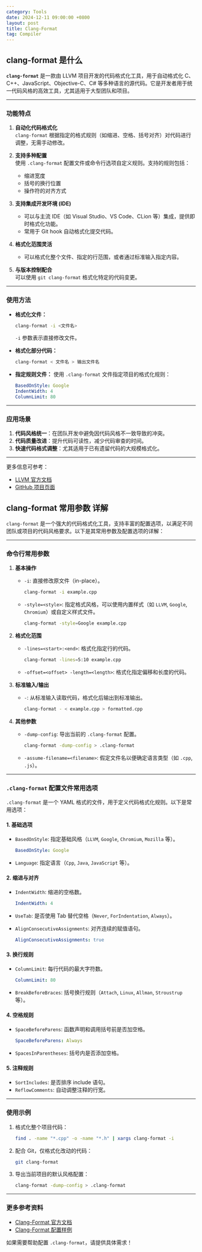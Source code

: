 ```yaml
---
category: Tools
date: 2024-12-11 09:00:00 +0800
layout: post
title: Clang-Format
tag: Compiler
---
```

## clang-format 是什么

**`clang-format`** 是一款由 LLVM 项目开发的代码格式化工具，用于自动格式化 C、C++、JavaScript、Objective-C、C# 等多种语言的源代码。它是开发者用于统一代码风格的高效工具，尤其适用于大型团队和项目。

---

### **功能特点**
1. **自动化代码格式化**  
   `clang-format` 根据指定的格式规则（如缩进、空格、括号对齐）对代码进行调整，无需手动修改。

2. **支持多种配置**  
   使用 `.clang-format` 配置文件或命令行选项自定义规则。支持的规则包括：
   - 缩进宽度
   - 括号的换行位置
   - 操作符的对齐方式

3. **支持集成开发环境 (IDE)**  
   - 可以与主流 IDE（如 Visual Studio、VS Code、CLion 等）集成，提供即时格式化功能。
   - 常用于 Git hook 自动格式化提交代码。

4. **格式化范围灵活**  
   - 可以格式化整个文件、指定的行范围，或者通过标准输入指定内容。

5. **与版本控制配合**  
   可以使用 `git clang-format` 格式化特定的代码变更。

---

### **使用方法**
- **格式化文件：**
  ```bash
  clang-format -i <文件名>
  ```
  `-i` 参数表示直接修改文件。

- **格式化部分代码：**
  ```bash
  clang-format < 文件名 > 输出文件名
  ```

- **指定规则文件：**
  使用 `.clang-format` 文件指定项目的格式化规则：
  ```yaml
  BasedOnStyle: Google
  IndentWidth: 4
  ColumnLimit: 80
  ```

---

### **应用场景**
1. **代码风格统一**：在团队开发中避免因代码风格不一致导致的冲突。
2. **代码质量改进**：提升代码可读性，减少代码审查的时间。
3. **快速代码格式调整**：尤其适用于已有遗留代码的大规模格式化。

---

更多信息可参考：  
- [LLVM 官方文档](https://clang.llvm.org/docs/ClangFormat.html)  
- [GitHub 项目页面](https://github.com/llvm/llvm-project/tree/main/clang/tools/clang-format)

## clang-format 常用参数 详解

`clang-format` 是一个强大的代码格式化工具，支持丰富的配置选项，以满足不同团队或项目的代码风格要求。以下是其常用参数及配置选项的详解：

---

### **命令行常用参数**
1. **基本操作**
   - `-i`: 直接修改原文件（in-place）。
     ```bash
     clang-format -i example.cpp
     ```
   - `-style=<style>`: 指定格式风格，可以使用内置样式（如 `LLVM`, `Google`, `Chromium`）或自定义样式文件。
     ```bash
     clang-format -style=Google example.cpp
     ```

2. **格式化范围**
   - `-lines=<start>:<end>`: 格式化指定行的代码。
     ```bash
     clang-format -lines=5:10 example.cpp
     ```
   - `-offset=<offset> -length=<length>`: 格式化指定偏移和长度的代码。

3. **标准输入/输出**
   - `-`: 从标准输入读取代码，格式化后输出到标准输出。
     ```bash
     clang-format - < example.cpp > formatted.cpp
     ```

4. **其他参数**
   - `-dump-config`: 导出当前的 `.clang-format` 配置。
     ```bash
     clang-format -dump-config > .clang-format
     ```
   - `-assume-filename=<filename>`: 假定文件名以便确定语言类型（如 `.cpp`, `.js`）。

---

### **`.clang-format` 配置文件常用选项**
`.clang-format` 是一个 YAML 格式的文件，用于定义代码格式化规则。以下是常用选项：

#### **1. 基础选项**
- `BasedOnStyle`: 指定基础风格（`LLVM`, `Google`, `Chromium`, `Mozilla` 等）。
  ```yaml
  BasedOnStyle: Google
  ```

- `Language`: 指定语言（`Cpp`, `Java`, `JavaScript` 等）。

#### **2. 缩进与对齐**
- `IndentWidth`: 缩进的空格数。
  ```yaml
  IndentWidth: 4
  ```

- `UseTab`: 是否使用 Tab 替代空格（`Never`, `ForIndentation`, `Always`）。

- `AlignConsecutiveAssignments`: 对齐连续的赋值语句。
  ```yaml
  AlignConsecutiveAssignments: true
  ```

#### **3. 换行规则**
- `ColumnLimit`: 每行代码的最大字符数。
  ```yaml
  ColumnLimit: 80
  ```

- `BreakBeforeBraces`: 括号换行规则（`Attach`, `Linux`, `Allman`, `Stroustrup` 等）。

#### **4. 空格规则**
- `SpaceBeforeParens`: 函数声明和调用括号前是否加空格。
  ```yaml
  SpaceBeforeParens: Always
  ```

- `SpacesInParentheses`: 括号内是否添加空格。

#### **5. 注释规则**
- `SortIncludes`: 是否排序 include 语句。
- `ReflowComments`: 自动调整注释的行宽。

---

### **使用示例**
1. 格式化整个项目代码：
   ```bash
   find . -name "*.cpp" -o -name "*.h" | xargs clang-format -i
   ```

2. 配合 Git，仅格式化改动的代码：
   ```bash
   git clang-format
   ```

3. 导出当前项目的默认风格配置：
   ```bash
   clang-format -dump-config > .clang-format
   ```

---

### **更多参考资料**
- [Clang-Format 官方文档](https://clang.llvm.org/docs/ClangFormat.html)
- [Clang-Format 配置样例](https://zed0.co.uk/clang-format-configurator/)  

如果需要帮助配置 `.clang-format`，请提供具体需求！